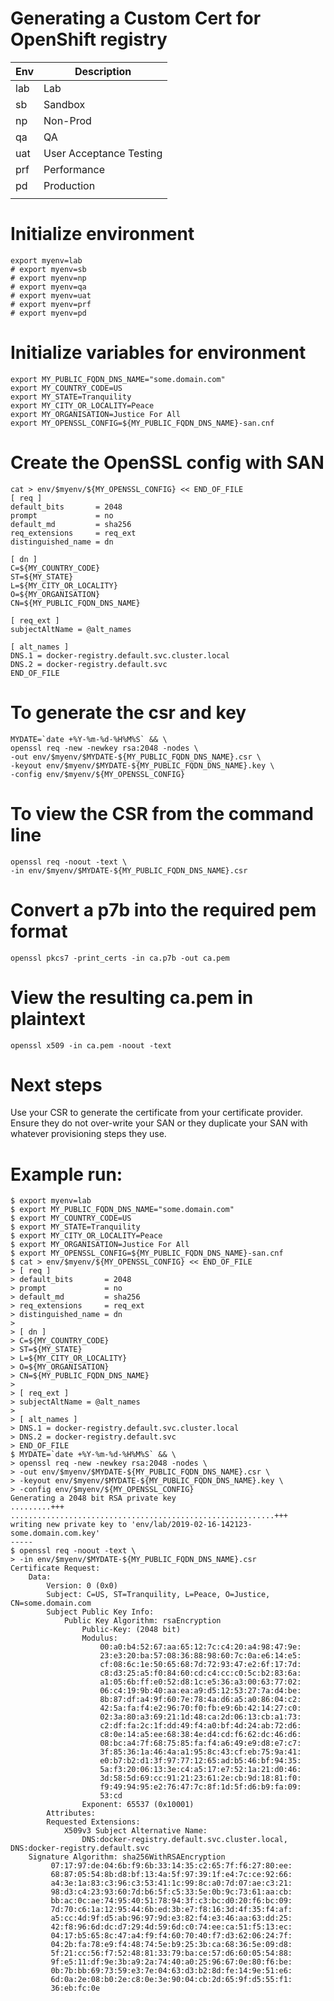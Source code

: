 # Generating a Custom Cert for OpenShift registry

| Env | Description             |
| --- | ----------------------- |
| lab | Lab                     |
| sb  | Sandbox                 |
| np  | Non-Prod                |
| qa  | QA                      |
| uat | User Acceptance Testing |
| prf | Performance             |
| pd  | Production              |
|     |                         |

# Initialize environment
```
export myenv=lab
# export myenv=sb
# export myenv=np
# export myenv=qa
# export myenv=uat
# export myenv=prf
# export myenv=pd
```

# Initialize variables for environment
```
export MY_PUBLIC_FQDN_DNS_NAME="some.domain.com"
export MY_COUNTRY_CODE=US
export MY_STATE=Tranquility
export MY_CITY_OR_LOCALITY=Peace
export MY_ORGANISATION=Justice For All
export MY_OPENSSL_CONFIG=${MY_PUBLIC_FQDN_DNS_NAME}-san.cnf
```

# Create the OpenSSL config with SAN
```
cat > env/$myenv/${MY_OPENSSL_CONFIG} << END_OF_FILE
[ req ]
default_bits       = 2048
prompt             = no
default_md         = sha256
req_extensions     = req_ext
distinguished_name = dn

[ dn ]
C=${MY_COUNTRY_CODE}
ST=${MY_STATE}
L=${MY_CITY_OR_LOCALITY}
O=${MY_ORGANISATION}
CN=${MY_PUBLIC_FQDN_DNS_NAME}

[ req_ext ]
subjectAltName = @alt_names

[ alt_names ]
DNS.1 = docker-registry.default.svc.cluster.local
DNS.2 = docker-registry.default.svc
END_OF_FILE
```

# To generate the csr and key
```
MYDATE=`date +%Y-%m-%d-%H%M%S` && \
openssl req -new -newkey rsa:2048 -nodes \
-out env/$myenv/$MYDATE-${MY_PUBLIC_FQDN_DNS_NAME}.csr \
-keyout env/$myenv/$MYDATE-${MY_PUBLIC_FQDN_DNS_NAME}.key \
-config env/$myenv/${MY_OPENSSL_CONFIG}
```

# To view the CSR from the command line
```
openssl req -noout -text \
-in env/$myenv/$MYDATE-${MY_PUBLIC_FQDN_DNS_NAME}.csr
```

# Convert a p7b into the required pem format
```
openssl pkcs7 -print_certs -in ca.p7b -out ca.pem
```
# View the resulting ca.pem in plaintext
```
openssl x509 -in ca.pem -noout -text
```

# Next steps

Use your CSR to generate the certificate from your certificate provider.
Ensure they do not over-write your SAN or they duplicate your SAN with
whatever provisioning steps they use.

# Example run:
```
$ export myenv=lab
$ export MY_PUBLIC_FQDN_DNS_NAME="some.domain.com"
$ export MY_COUNTRY_CODE=US
$ export MY_STATE=Tranquility
$ export MY_CITY_OR_LOCALITY=Peace
$ export MY_ORGANISATION=Justice For All
$ export MY_OPENSSL_CONFIG=${MY_PUBLIC_FQDN_DNS_NAME}-san.cnf
$ cat > env/$myenv/${MY_OPENSSL_CONFIG} << END_OF_FILE
> [ req ]
> default_bits       = 2048
> prompt             = no
> default_md         = sha256
> req_extensions     = req_ext
> distinguished_name = dn
>
> [ dn ]
> C=${MY_COUNTRY_CODE}
> ST=${MY_STATE}
> L=${MY_CITY_OR_LOCALITY}
> O=${MY_ORGANISATION}
> CN=${MY_PUBLIC_FQDN_DNS_NAME}
>
> [ req_ext ]
> subjectAltName = @alt_names
>
> [ alt_names ]
> DNS.1 = docker-registry.default.svc.cluster.local
> DNS.2 = docker-registry.default.svc
> END_OF_FILE
$ MYDATE=`date +%Y-%m-%d-%H%M%S` && \
> openssl req -new -newkey rsa:2048 -nodes \
> -out env/$myenv/$MYDATE-${MY_PUBLIC_FQDN_DNS_NAME}.csr \
> -keyout env/$myenv/$MYDATE-${MY_PUBLIC_FQDN_DNS_NAME}.key \
> -config env/$myenv/${MY_OPENSSL_CONFIG}
Generating a 2048 bit RSA private key
.........+++
...........................................................+++
writing new private key to 'env/lab/2019-02-16-142123-some.domain.com.key'
-----
$ openssl req -noout -text \
> -in env/$myenv/$MYDATE-${MY_PUBLIC_FQDN_DNS_NAME}.csr
Certificate Request:
    Data:
        Version: 0 (0x0)
        Subject: C=US, ST=Tranquility, L=Peace, O=Justice, CN=some.domain.com
        Subject Public Key Info:
            Public Key Algorithm: rsaEncryption
                Public-Key: (2048 bit)
                Modulus:
                    00:a0:b4:52:67:aa:65:12:7c:c4:20:a4:98:47:9e:
                    23:e3:20:ba:57:08:36:88:98:60:7c:0a:e6:14:e5:
                    cf:08:6c:1e:50:65:68:7d:72:93:47:e2:6f:17:7d:
                    c8:d3:25:a5:f0:84:60:cd:c4:cc:c0:5c:b2:83:6a:
                    a1:05:6b:ff:e0:52:d8:1c:e5:36:a3:00:63:77:02:
                    06:c4:19:9b:40:aa:ea:a9:d5:12:53:27:7a:d4:be:
                    8b:87:df:a4:9f:60:7e:78:4a:d6:a5:a0:86:04:c2:
                    42:5a:fa:f4:e2:96:70:f0:fb:e9:6b:42:14:27:c0:
                    02:3a:80:a3:69:21:1d:48:ca:2d:06:13:cb:a1:73:
                    c2:df:fa:2c:1f:dd:49:f4:a0:bf:4d:24:ab:72:d6:
                    c8:0e:14:a5:ee:68:38:4e:d4:cd:f6:62:dc:46:d6:
                    08:bc:a4:7f:68:75:85:fa:f4:a6:49:e9:d8:e7:c7:
                    3f:85:36:1a:46:4a:a1:95:8c:43:cf:eb:75:9a:41:
                    e0:b7:b2:d1:3f:97:77:12:65:ad:b5:46:bf:94:35:
                    5a:f3:20:06:13:3e:c4:a5:17:e7:52:1a:21:d0:46:
                    3d:58:5d:69:cc:91:21:23:61:2e:cb:9d:18:81:f0:
                    f9:49:94:95:e2:76:47:7c:8f:1d:5f:d6:b9:fa:09:
                    53:cd
                Exponent: 65537 (0x10001)
        Attributes:
        Requested Extensions:
            X509v3 Subject Alternative Name:
                DNS:docker-registry.default.svc.cluster.local, DNS:docker-registry.default.svc
    Signature Algorithm: sha256WithRSAEncryption
         07:17:97:de:04:6b:f9:6b:33:14:35:c2:65:7f:f6:27:80:ee:
         68:87:05:54:8b:d8:bf:13:4a:5f:97:39:1f:e4:7c:ce:92:66:
         a4:3e:1a:83:c3:96:c3:53:41:1c:99:8c:a0:7d:07:ae:c3:21:
         98:d3:c4:23:93:60:7d:b6:5f:c5:33:5e:0b:9c:73:61:aa:cb:
         bb:ac:0c:ae:74:95:40:51:78:94:3f:c3:bc:d0:20:f6:bc:09:
         7d:70:c6:1a:12:95:44:6b:ed:3b:e7:f8:16:3d:4f:35:f4:af:
         a5:cc:4d:9f:d5:ab:96:97:9d:e3:82:f4:e3:46:aa:63:dd:25:
         42:f8:96:6d:dc:d7:29:4d:59:6d:c0:74:ee:ca:51:f5:13:ec:
         04:17:b5:65:8c:47:a4:f9:f4:60:70:40:f7:d3:62:06:24:7f:
         04:2b:fa:78:e9:f4:48:74:5e:b9:25:3b:ca:68:36:5e:09:d8:
         5f:21:cc:56:f7:52:48:81:33:79:ba:ce:57:d6:60:05:54:88:
         9f:e5:11:df:9e:3b:a9:2a:74:40:a0:25:96:67:0e:80:f6:be:
         0b:7b:bb:69:73:59:e3:7e:04:63:d3:b2:8d:fe:14:9e:51:e6:
         6d:0a:2e:08:b0:2e:c8:0e:3e:90:04:cb:2d:65:9f:d5:55:f1:
         36:eb:fc:0e
```
